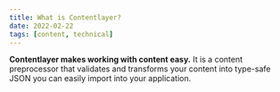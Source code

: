 ```yaml
---
title: What is Contentlayer?
date: 2022-02-22
tags: [content, technical]
---
```


**Contentlayer makes working with content easy.** It is a content preprocessor that validates and transforms your content into type-safe JSON you can easily import into your application.
